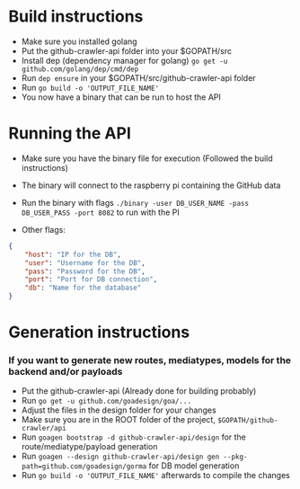 # Build instructions

- Make sure you installed golang
- Put the github-crawler-api folder into your $GOPATH/src
- Install dep (dependency manager for golang) `go get -u github.com/golang/dep/cmd/dep` 
- Run `dep ensure` in your $GOPATH/src/github-crawler-api folder
- Run `go build -o 'OUTPUT_FILE_NAME'`
- You now have a binary that can be run to host the API

# Running the API

- Make sure you have the binary file for execution (Followed the build instructions)
- The binary will connect to the raspberry pi containing the GitHub data
- Run the binary with flags `./binary -user DB_USER_NAME -pass DB_USER_PASS -port 8082` to run with the PI

- Other flags:
```json
{
    "host": "IP for the DB",
    "user": "Username for the DB",
    "pass": "Password for the DB",
    "port": "Port for DB connection",
    "db": "Name for the database" 
}
```


# Generation instructions

### If you want to generate new routes, mediatypes, models for the backend and/or payloads

- Put the github-crawler-api (Already done for building probably)
- Run `go get -u github.com/goadesign/goa/...` 
- Adjust the files in the design folder for your changes
- Make sure you are in the ROOT folder of the project, `$GOPATH/github-crawler/api`
- Run `goagen bootstrap -d github-crawler-api/design` for the route/mediatype/payload generation
- Run `goagen --design github-crawler-api/design gen --pkg-path=github.com/goadesign/gorma` for DB model generation
- Run `go build -o 'OUTPUT_FILE_NAME'` afterwards to compile the changes
